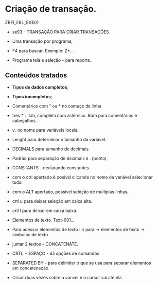 # Criação de transação.

ZRFI_EBL_EXE01

- se93 - TRANSAÇÃO PARA CRIAR TRANSAÇÕES

- Uma transação por programa;

- F4 para buscar. Exemplo: Z*... 

- Programa tela e seleção - para reports.

## Conteúdos tratados

- **Tipos de dados completos**;
- **Tipos incompletos**;
- Comentários com " ou * no começo de linha.
- tres * + tab, completa com asterisco. Bom para comentários e cabeçalhos. 
- v_ no nome para variáveis locais.
- Lenght para determinar o tamanho da variável. 
- DECIMALS para tamanho de decimais. 
- Padrão para separação de decimais é . (ponto).
- CONSTANTS - declarando constantes.

- com o ctrl apertado é posivel clicando no nome da variável selecionar tudo.

- com o ALT apertado, possível seleção de multiplas linhas.

- crtl u para deixar seleção em caixa alta.
- crtl l para deixar em caixa baixa. 

- Elementos de texto. Text-001... 

- Para acessar elementos de texto : ir para -> elementos de texto -> símbolos de texto

- juntar 2 textos - CONCATENATE.

- CRTL + ESPAÇO - dá opções de comandos. 

- SEPARATED BY - para delimitar o que se usa para separar elementos em concatenação.

- Clicar duas vezes sobre a varivel e o cursor vai até ela. 